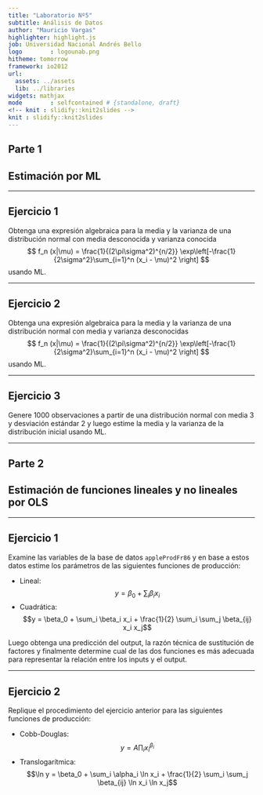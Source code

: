 ```yaml
---
title: "Laboratorio Nº5"
subtitle: Análisis de Datos
author: "Mauricio Vargas"
highlighter: highlight.js
job: Universidad Nacional Andrés Bello
logo        : logounab.png
hitheme: tomorrow
framework: io2012
url:
  assets: ../assets
  lib: ../libraries
widgets: mathjax
mode        : selfcontained # {standalone, draft}
<!-- knit : slidify::knit2slides --> 
knit : slidify::knit2slides
---
```




## Parte 1

## Estimación por ML

---

## Ejercicio 1

Obtenga una expresión algebraica para la media y la varianza de una distribución normal con media desconocida y varianza conocida
$$
f_n (x|\mu) = \frac{1}{(2\pi\sigma^2)^{n/2}} \exp\left[-\frac{1}{2\sigma^2}\sum_{i=1}^n (x_i - \mu)^2 \right]
$$
usando ML.

---

## Ejercicio 2

Obtenga una expresión algebraica para la media y la varianza de una distribución normal con media y varianza desconocidas
$$
f_n (x|\mu) = \frac{1}{(2\pi\sigma^2)^{n/2}} \exp\left[-\frac{1}{2\sigma^2}\sum_{i=1}^n (x_i - \mu)^2 \right]
$$
usando ML.

---

## Ejercicio 3

Genere 1000 observaciones a partir de una distribución normal con media 3 y desviación estándar 2 y luego estime la media y la varianza de la distribución inicial usando ML.

---

## Parte 2

## Estimación de funciones lineales y no lineales por OLS

---

## Ejercicio 1

Examine las variables de la base de datos `appleProdFr86` y en base a estos datos estime los parámetros de las siguientes funciones de producción:

* Lineal: $$y = \beta_0 + \sum_i \beta_i x_i$$
* Cuadrática: $$y = \beta_0 + \sum_i \beta_i x_i + \frac{1}{2} \sum_i \sum_j \beta_{ij} x_i x_j$$

Luego obtenga una predicción del output, la razón técnica de sustitución de factores y finalmente determine cual de las dos funciones es más adecuada para representar la relación entre los inputs y el output.

---

## Ejercicio 2

Replique el procedimiento del ejercicio anterior para las siguientes funciones de producción:

* Cobb-Douglas: $$y = A \prod_i x_i^{\beta_i} $$
* Translogarítmica: $$\ln y = \beta_0 + \sum_i \alpha_i \ln x_i + \frac{1}{2} \sum_i \sum_j \beta_{ij} \ln x_i \ln x_j$$
